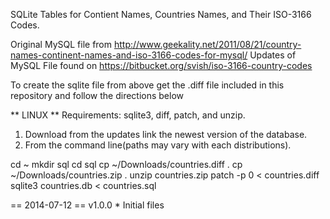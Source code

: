 SQLite Tables for Contient Names, Countries Names, and Their ISO-3166 Codes.

Original MySQL file from http://www.geekality.net/2011/08/21/country-names-continent-names-and-iso-3166-codes-for-mysql/
Updates of MySQL File found on https://bitbucket.org/svish/iso-3166-country-codes

To create the sqlite file from above get the .diff file included in this repository and follow the directions below

** LINUX **
Requirements: sqlite3, diff, patch, and unzip.

1. Download  from the updates link the newest version of the database.
2. From the command line(paths may vary with each distributions).

cd ~
mkdir sql
cd sql
cp ~/Downloads/countries.diff .
cp ~/Downloads/countries.zip .
unzip countries.zip
patch -p 0 < countries.diff
sqlite3 countries.db < countries.sql

== 2014-07-12 ==
v1.0.0          *   Initial files
